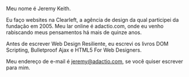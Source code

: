 Meu nome é Jeremy Keith. 

Eu faço websites na Clearleft, a agência de design da qual participei da fundação em 2005. Meu lar online é adactio.com, onde eu venho rabiscando meus pensamentos há mais de quinze anos.

Antes de escrever Web Design Resiliente, eu escrevi os livros DOM Scripting, Bulletproof Ajax e HTML5 For Web Designers.

Meu endereço de e-mail é jeremy@adactio.com, se você quiser escrever para mim.